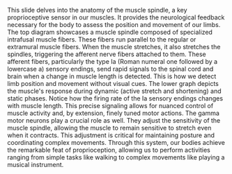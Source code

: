 This slide delves into the anatomy of the muscle spindle, a key proprioceptive sensor in our muscles. It provides the neurological feedback necessary for the body to assess the position and movement of our limbs.
The top diagram showcases a muscle spindle composed of specialized intrafusal muscle fibers. These fibers run parallel to the regular or extramural muscle fibers. When the muscle stretches, it also stretches the spindles, triggering the afferent nerve fibers attached to them.
These afferent fibers, particularly the type Ia (Roman numeral one followed by a lowercase a) sensory endings, send rapid signals to the spinal cord and brain when a change in muscle length is detected. This is how we detect limb position and movement without visual cues.
The lower graph depicts the muscle's response during dynamic (active stretch and shortening) and static phases. Notice how the firing rate of the Ia sensory endings changes with muscle length. This precise signaling allows for nuanced control of muscle activity and, by extension, finely tuned motor actions.
The gamma motor neurons play a crucial role as well. They adjust the sensitivity of the muscle spindle, allowing the muscle to remain sensitive to stretch even when it contracts. This adjustment is critical for maintaining posture and coordinating complex movements.
Through this system, our bodies achieve the remarkable feat of proprioception, allowing us to perform activities ranging from simple tasks like walking to complex movements like playing a musical instrument.